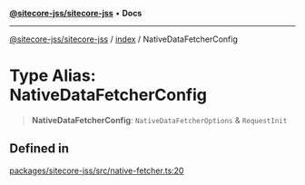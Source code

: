 [**@sitecore-jss/sitecore-jss**](../../README.md) • **Docs**

***

[@sitecore-jss/sitecore-jss](../../README.md) / [index](../README.md) / NativeDataFetcherConfig

# Type Alias: NativeDataFetcherConfig

> **NativeDataFetcherConfig**: `NativeDataFetcherOptions` & `RequestInit`

## Defined in

[packages/sitecore-jss/src/native-fetcher.ts:20](https://github.com/Sitecore/jss/blob/4a0927fbf2da75c0716c3495b24fb0fa0a87da51/packages/sitecore-jss/src/native-fetcher.ts#L20)
